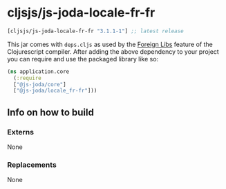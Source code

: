 # cljsjs/js-joda-locale-fr-fr

[](dependency)
```clojure
[cljsjs/js-joda-locale-fr-fr "3.1.1-1"] ;; latest release
```
[](/dependency)

This jar comes with `deps.cljs` as used by the [Foreign Libs][flibs] feature
of the Clojurescript compiler. After adding the above dependency to your project
you can require and use the packaged library like so:

```clojure
(ns application.core
  (:require 
  ["@js-joda/core"]
  ["@js-joda/locale_fr-fr"]))

```

## Info on how to build

### Externs

None
 
### Replacements

None

[flibs]: https://clojurescript.org/reference/packaging-foreign-deps
